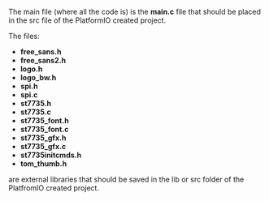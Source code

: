 The main file (where all the code is) is the **main.c** file that should be placed in the src file of the PlatformIO created project.

The files:
  - **free_sans.h**
  - **free_sans2.h**
  - **logo.h**
  - **logo_bw.h**
  - **spi.h**
  - **spi.c**
  - **st7735.h**
  - **st7735.c**
  - **st7735_font.h**
  - **st7735_font.c**
  - **st7735_gfx.h**
  - **st7735_gfx.c**
  - **st7735initcmds.h**
  - **tom_thumb.h**

are external libraries that should be saved in the lib or src folder of the PlatfromIO created project.
